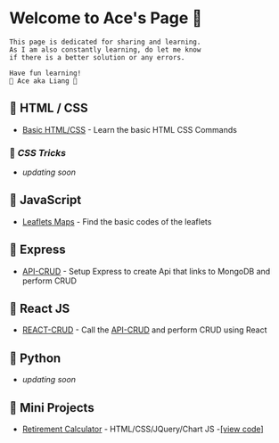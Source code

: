 <!-- # Wishing Everyone A Happy 🐯 Year 2022  -->
<!-- # --- Ace aka Liang --- -->
<!-- ![image info](images/ace-tiger-year.png) -->
<!-- # 🐭 🐮 🐯 🐰 🐲 🐍 🐴  🐏  🐵  🐔  🐶  🐷 -->
<!--
**99Ace/99Ace** is a ✨ _special_ ✨ repository because its `README.md` (this file) appears on your GitHub profile.

Here are some ideas to get you started:

- 🔭 I’m currently working on ...
- 🌱 I’m currently learning ...
- 👯 I’m looking to collaborate on ...
- 🤔 I’m looking for help with ...
- 💬 Ask me about ...
- 📫 How to reach me: ...
- 😄 Pronouns: ...
- ⚡ Fun fact: ...
-->

# Welcome to __Ace's Page__ 🍁

    This page is dedicated for sharing and learning. 
    As I am also constantly learning, do let me know 
    if there is a better solution or any errors. 

    Have fun learning!
    🍁 Ace aka Liang 🍁

## 🍁 __HTML / CSS__
- [Basic HTML/CSS](https://github.com/99Ace/TGC-SDB-Batch3) - Learn the basic HTML CSS Commands


### 🍃  _CSS Tricks_

- _updating soon_

## 🍁 __JavaScript__

- [Leaflets Maps](https://github.com/99Ace/TGC-BATHC-12-LEAFLET-MAPS) - Find the basic codes of the leaflets

## 🍁 __Express__
- [API-CRUD](https://github.com/99Ace/how-to-create-api-express-mongoDB) - Setup Express to create Api that links to MongoDB and perform CRUD

## 🍁 __React JS__
- [REACT-CRUD](https://github.com/99Ace/how-to-create-react-link-api) - Call the [API-CRUD](https://github.com/99Ace/) and perform CRUD using React

## 🍁 __Python__

- _updating soon_


## 🍁 __Mini Projects__
- [Retirement Calculator](https://99ace.github.io/retirement-calculator/) - HTML/CSS/JQuery/Chart JS -[[view code]](https://github.com/99Ace/retirement-calculator)
